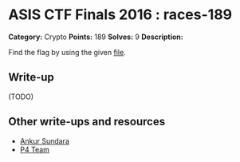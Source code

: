 # ASIS CTF Finals 2016 : races-189

**Category:** Crypto
**Points:** 189
**Solves:** 9
**Description:**

Find the flag by using the given [file](RACES.txz).

## Write-up

(TODO)

## Other write-ups and resources

* [Ankur Sundara](http://blog.ankursundara.com/asis-ctf-finals-2016-races/)
* [P4 Team](https://github.com/p4-team/ctf/tree/master/2016-09-09-asis-final/races)

